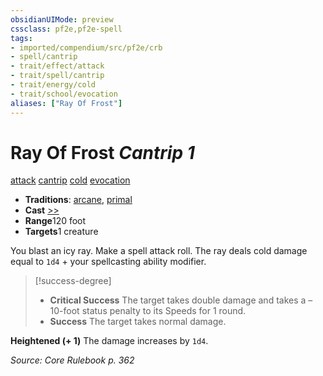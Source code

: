 ```yaml
---
obsidianUIMode: preview
cssclass: pf2e,pf2e-spell
tags:
- imported/compendium/src/pf2e/crb
- spell/cantrip
- trait/effect/attack
- trait/spell/cantrip
- trait/energy/cold
- trait/school/evocation
aliases: ["Ray Of Frost"]
---
```

# Ray Of Frost *Cantrip 1*   
[attack](attack.md)  [cantrip](cantrip.md)  [cold](cold.md)  [evocation](evocation.md)  

- **Traditions**: [arcane](arcane.md), [primal](primal.md)
- **Cast** [>>](chapter-9-playing-the-game.md#Actions "Two-Action") 
- **Range**120 foot
- **Targets**1 creature

You blast an icy ray. Make a spell attack roll. The ray deals cold damage equal to `1d4` + your spellcasting ability modifier.

> [!success-degree] 
> - **Critical Success** The target takes double damage and takes a –10-foot status penalty to its Speeds for 1 round.
> - **Success** The target takes normal damage.

**Heightened (+ 1)** The damage increases by `1d4`.

*Source: Core Rulebook p. 362*